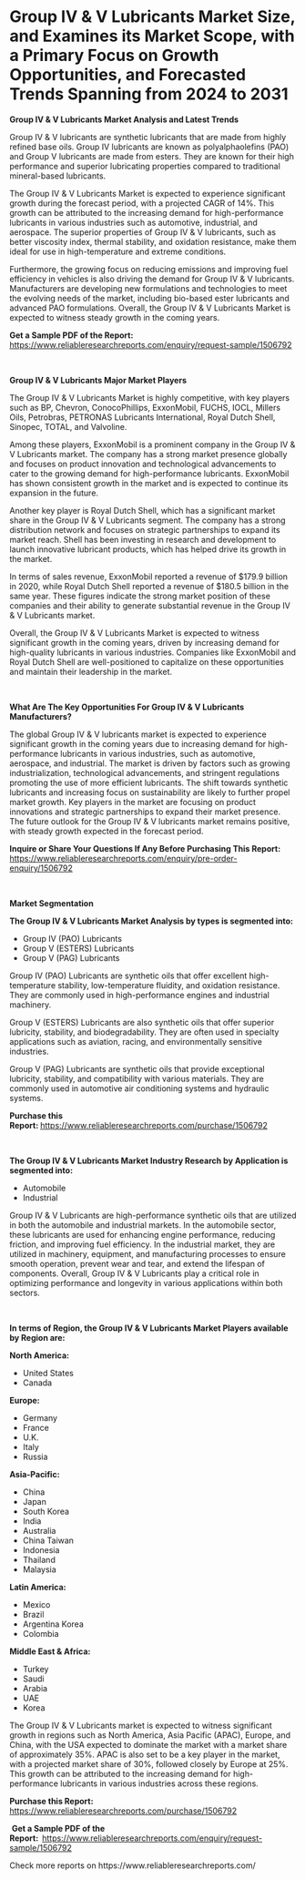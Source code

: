 <p><h1>Group IV & V Lubricants Market Size, and Examines its Market Scope, with a Primary Focus on Growth Opportunities, and Forecasted Trends Spanning from 2024 to 2031</h1></p><p><strong>Group IV & V Lubricants Market Analysis and Latest Trends</strong></p>
<p><p>Group IV & V lubricants are synthetic lubricants that are made from highly refined base oils. Group IV lubricants are known as polyalphaolefins (PAO) and Group V lubricants are made from esters. They are known for their high performance and superior lubricating properties compared to traditional mineral-based lubricants.</p><p>The Group IV & V Lubricants Market is expected to experience significant growth during the forecast period, with a projected CAGR of 14%. This growth can be attributed to the increasing demand for high-performance lubricants in various industries such as automotive, industrial, and aerospace. The superior properties of Group IV & V lubricants, such as better viscosity index, thermal stability, and oxidation resistance, make them ideal for use in high-temperature and extreme conditions.</p><p>Furthermore, the growing focus on reducing emissions and improving fuel efficiency in vehicles is also driving the demand for Group IV & V lubricants. Manufacturers are developing new formulations and technologies to meet the evolving needs of the market, including bio-based ester lubricants and advanced PAO formulations. Overall, the Group IV & V Lubricants Market is expected to witness steady growth in the coming years.</p></p>
<p><strong>Get a Sample PDF of the Report:&nbsp;</strong> <a href="https://www.reliableresearchreports.com/enquiry/request-sample/1506792">https://www.reliableresearchreports.com/enquiry/request-sample/1506792</a></p>
<p>&nbsp;</p>
<p><strong>Group IV & V Lubricants Major Market Players</strong></p>
<p><p>The Group IV & V Lubricants Market is highly competitive, with key players such as BP, Chevron, ConocoPhillips, ExxonMobil, FUCHS, IOCL, Millers Oils, Petrobras, PETRONAS Lubricants International, Royal Dutch Shell, Sinopec, TOTAL, and Valvoline.</p><p>Among these players, ExxonMobil is a prominent company in the Group IV & V Lubricants market. The company has a strong market presence globally and focuses on product innovation and technological advancements to cater to the growing demand for high-performance lubricants. ExxonMobil has shown consistent growth in the market and is expected to continue its expansion in the future.</p><p>Another key player is Royal Dutch Shell, which has a significant market share in the Group IV & V Lubricants segment. The company has a strong distribution network and focuses on strategic partnerships to expand its market reach. Shell has been investing in research and development to launch innovative lubricant products, which has helped drive its growth in the market.</p><p>In terms of sales revenue, ExxonMobil reported a revenue of $179.9 billion in 2020, while Royal Dutch Shell reported a revenue of $180.5 billion in the same year. These figures indicate the strong market position of these companies and their ability to generate substantial revenue in the Group IV & V Lubricants market.</p><p>Overall, the Group IV & V Lubricants Market is expected to witness significant growth in the coming years, driven by increasing demand for high-quality lubricants in various industries. Companies like ExxonMobil and Royal Dutch Shell are well-positioned to capitalize on these opportunities and maintain their leadership in the market.</p></p>
<p>&nbsp;</p>
<p><strong>What Are The Key Opportunities For Group IV & V Lubricants Manufacturers?</strong></p>
<p><p>The global Group IV & V lubricants market is expected to experience significant growth in the coming years due to increasing demand for high-performance lubricants in various industries, such as automotive, aerospace, and industrial. The market is driven by factors such as growing industrialization, technological advancements, and stringent regulations promoting the use of more efficient lubricants. The shift towards synthetic lubricants and increasing focus on sustainability are likely to further propel market growth. Key players in the market are focusing on product innovations and strategic partnerships to expand their market presence. The future outlook for the Group IV & V lubricants market remains positive, with steady growth expected in the forecast period.</p></p>
<p><strong>Inquire or Share Your Questions If Any Before Purchasing This Report:</strong> <a href="https://www.reliableresearchreports.com/enquiry/pre-order-enquiry/1506792">https://www.reliableresearchreports.com/enquiry/pre-order-enquiry/1506792</a></p>
<p>&nbsp;</p>
<p><strong>Market Segmentation</strong></p>
<p><strong>The Group IV & V Lubricants Market Analysis by types is segmented into:</strong></p>
<p><ul><li>Group IV (PAO) Lubricants</li><li>Group V (ESTERS) Lubricants</li><li>Group V (PAG) Lubricants</li></ul></p>
<p><p>Group IV (PAO) Lubricants are synthetic oils that offer excellent high-temperature stability, low-temperature fluidity, and oxidation resistance. They are commonly used in high-performance engines and industrial machinery.</p><p>Group V (ESTERS) Lubricants are also synthetic oils that offer superior lubricity, stability, and biodegradability. They are often used in specialty applications such as aviation, racing, and environmentally sensitive industries.</p><p>Group V (PAG) Lubricants are synthetic oils that provide exceptional lubricity, stability, and compatibility with various materials. They are commonly used in automotive air conditioning systems and hydraulic systems.</p></p>
<p><strong>Purchase this Report:&nbsp;</strong><a href="https://www.reliableresearchreports.com/purchase/1506792">https://www.reliableresearchreports.com/purchase/1506792</a></p>
<p>&nbsp;</p>
<p><strong>The Group IV & V Lubricants Market Industry Research by Application is segmented into:</strong></p>
<p><ul><li>Automobile</li><li>Industrial</li></ul></p>
<p><p>Group IV & V Lubricants are high-performance synthetic oils that are utilized in both the automobile and industrial markets. In the automobile sector, these lubricants are used for enhancing engine performance, reducing friction, and improving fuel efficiency. In the industrial market, they are utilized in machinery, equipment, and manufacturing processes to ensure smooth operation, prevent wear and tear, and extend the lifespan of components. Overall, Group IV & V Lubricants play a critical role in optimizing performance and longevity in various applications within both sectors.</p></p>
<p>&nbsp;</p>
<p><strong>In terms of Region, the Group IV & V Lubricants Market Players available by Region are:</strong></p>
<p>
    <p> <strong> North America: </strong>
        <ul>
            <li>United States</li>
            <li>Canada</li>
        </ul>
        </p> 
    <p> <strong> Europe: </strong>
        <ul>
            <li>Germany</li>
            <li>France</li>
            <li>U.K.</li>
            <li>Italy</li>
            <li>Russia</li>
        </ul>
        </p> 
    <p> <strong> Asia-Pacific: </strong>
        <ul>
            <li>China</li>
            <li>Japan</li>
            <li>South Korea</li>
            <li>India</li>
            <li>Australia</li>
            <li>China Taiwan</li>
            <li>Indonesia</li>
            <li>Thailand</li>
            <li>Malaysia</li>
        </ul>
        </p> 
    <p> <strong> Latin America: </strong>
        <ul>
            <li>Mexico</li>
            <li>Brazil</li>
            <li>Argentina Korea</li>
            <li>Colombia</li>
        </ul>
        </p> 
    <p> <strong> Middle East & Africa: </strong>
        <ul>
            <li>Turkey</li>
            <li>Saudi</li>
            <li>Arabia</li>
            <li>UAE</li>
            <li>Korea</li>
        </ul>
    </p>
    </p>
<p><p>The Group IV & V Lubricants market is expected to witness significant growth in regions such as North America, Asia Pacific (APAC), Europe, and China, with the USA expected to dominate the market with a market share of approximately 35%. APAC is also set to be a key player in the market, with a projected market share of 30%, followed closely by Europe at 25%. This growth can be attributed to the increasing demand for high-performance lubricants in various industries across these regions.</p></p>
<p><strong>Purchase this Report: </strong><a href="https://www.reliableresearchreports.com/purchase/1506792">https://www.reliableresearchreports.com/purchase/1506792</a></p>
<p>&nbsp;<strong>Get a Sample PDF of the Report:&nbsp;&nbsp;</strong><a href="https://www.reliableresearchreports.com/enquiry/request-sample/1506792">https://www.reliableresearchreports.com/enquiry/request-sample/1506792</a></p>
<p><strong></strong></p>
<p>Check more reports on https://www.reliableresearchreports.com/</p>